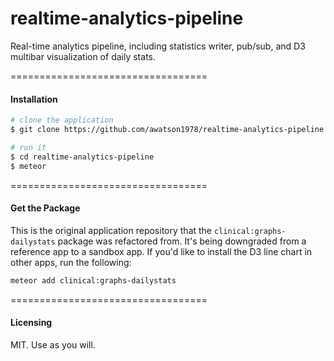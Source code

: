 # realtime-analytics-pipeline

Real-time analytics pipeline, including statistics writer, pub/sub, and D3 multibar visualization of daily stats.  


==================================
#### Installation  

````sh
# clone the application
$ git clone https://github.com/awatson1978/realtime-analytics-pipeline

# run it
$ cd realtime-analytics-pipeline  
$ meteor
````

==================================
#### Get the Package  

This is the original application repository that the ``clinical:graphs-dailystats`` package was refactored from.  It's being downgraded from a reference app to a sandbox app.  If you'd like to install the D3 line chart in other apps, run the following:

````bash
meteor add clinical:graphs-dailystats
````


==================================
#### Licensing  

MIT.  Use as you will.
